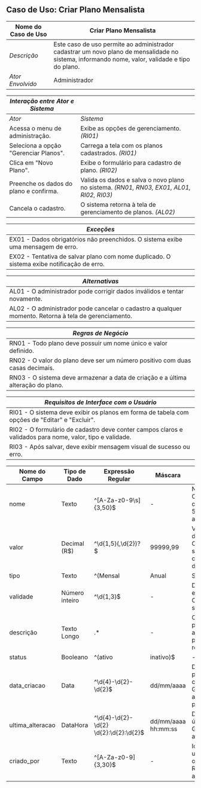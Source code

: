 ## Caso de Uso: Criar Plano Mensalista

| Nome do Caso de Uso       | Criar Plano Mensalista                                                                                     |
|---------------------------|------------------------------------------------------------------------------------------------------------|
| *Descrição*               | Este caso de uso permite ao administrador cadastrar um novo plano de mensalidade no sistema, informando nome, valor, validade e tipo do plano. |
| *Ator Envolvido*          | Administrador                                                                                              |

| *Interação entre Ator e Sistema*       |                                                                                                           |
|----------------------------------------|-----------------------------------------------------------------------------------------|
| *Ator*                                 | *Sistema*                                                                                                 |
| Acessa o menu de administração.        | Exibe as opções de gerenciamento. *(RI01)*|
| Seleciona a opção "Gerenciar Planos". | Carrega a tela com os planos cadastrados. *(RI01)*|
| Clica em "Novo Plano".                 | Exibe o formulário para cadastro de plano. *(RI02)*|
| Preenche os dados do plano e confirma. | Valida os dados e salva o novo plano no sistema. *(RN01, RN03, EX01, AL01, RI02, RI03)*|
| Cancela o cadastro.                   | O sistema retorna à tela de gerenciamento de planos. *(AL02)*|

| *Exceções*                                                                                      |
|--------------------------------------------------------------------------------------------------|
| EX01 - Dados obrigatórios não preenchidos. O sistema exibe uma mensagem de erro.                |
| EX02 - Tentativa de salvar plano com nome duplicado. O sistema exibe notificação de erro.        |

| *Alternativas*                                                                                       |
|--------------------------------------------------------------------------------------------------------|
| AL01 - O administrador pode corrigir dados inválidos e tentar novamente.                              |
| AL02 - O administrador pode cancelar o cadastro a qualquer momento. Retorna à tela de gerenciamento.  |

| *Regras de Negócio*                                                                                   |
|--------------------------------------------------------------------------------------------------------|
| RN01 - Todo plano deve possuir um nome único e valor definido.                                         |
| RN02 - O valor do plano deve ser um número positivo com duas casas decimais.                          |
| RN03 - O sistema deve armazenar a data de criação e a última alteração do plano.                      |

| *Requisitos de Interface com o Usuário*                                                               |
|--------------------------------------------------------------------------------------------------------|
| RI01 - O sistema deve exibir os planos em forma de tabela com opções de "Editar" e "Excluir".         |
| RI02 - O formulário de cadastro deve conter campos claros e validados para nome, valor, tipo e validade. |
| RI03 - Após salvar, deve exibir mensagem visual de sucesso ou erro.                                   |

| Nome do Campo | Tipo de Dado | Expressão Regular | Máscara       | Descrição                                                                 |
|---------------|--------------|-------------------|---------------|---------------------------------------------------------------------------|
| nome          | Texto        | ^[A-Za-z0-9\s]{3,50}$ | -           | Nome do plano. Obrigatório. Deve conter entre 3 e 50 caracteres alfanuméricos. |
| valor         | Decimal (R$) | ^\d{1,5}(,\d{2})?$  | 99999,99      | Valor monetário do plano. Obrigatório. Deve ser positivo e com duas casas decimais. |
| tipo          | Texto        | ^(Mensal|Anual|Semestral)$ | -     | Tipo do plano (Mensal, Anual, Semestral). Obrigatório.                       |
| validade      | Número inteiro | ^\d{1,3}$        | -             | Duração do plano em dias. Obrigatório. Deve ser maior que 0.               |
| descrição     | Texto Longo  | .*                | -             | Campo opcional para descrição adicional do plano. Sem restrições rígidas.  |
| status        | Booleano     | ^(ativo|inativo)$ | -             | Indica se o plano está ativo ou não. Controle de exclusão lógica.           |
| data_criacao  | Data         | ^\d{4}-\d{2}-\d{2}$ | dd/mm/aaaa   | Data em que o plano foi cadastrado. Gerado automaticamente pelo sistema.   |
| ultima_alteracao | DataHora | ^\d{4}-\d{2}-\d{2} \d{2}:\d{2}:\d{2}$ | dd/mm/aaaa hh:mm:ss | Data e hora da última edição. Gerado automaticamente. |
| criado_por    | Texto        | ^[A-Za-z0-9]{3,30}$ | -           | Identificador do usuário que criou o plano. Registrado automaticamente.    |
